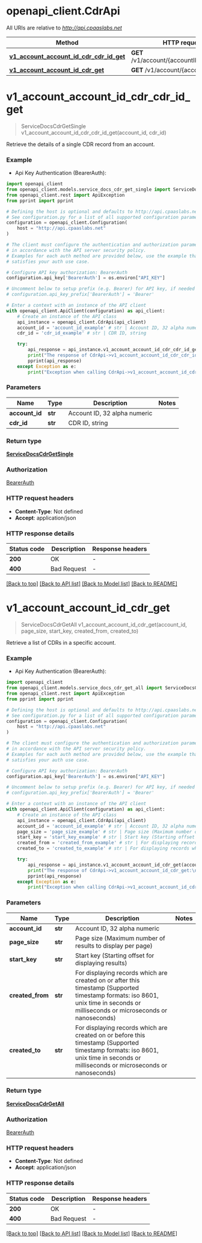 # openapi_client.CdrApi

All URIs are relative to *http://api.cpaaslabs.net*

Method | HTTP request | Description
------------- | ------------- | -------------
[**v1_account_account_id_cdr_cdr_id_get**](CdrApi.md#v1_account_account_id_cdr_cdr_id_get) | **GET** /v1/account/{accountID}/cdr/{cdrID} | 
[**v1_account_account_id_cdr_get**](CdrApi.md#v1_account_account_id_cdr_get) | **GET** /v1/account/{accountID}/cdr | 


# **v1_account_account_id_cdr_cdr_id_get**
> ServiceDocsCdrGetSingle v1_account_account_id_cdr_cdr_id_get(account_id, cdr_id)

Retrieve the details of a single CDR record from an account.

### Example

* Api Key Authentication (BearerAuth):

```python
import openapi_client
from openapi_client.models.service_docs_cdr_get_single import ServiceDocsCdrGetSingle
from openapi_client.rest import ApiException
from pprint import pprint

# Defining the host is optional and defaults to http://api.cpaaslabs.net
# See configuration.py for a list of all supported configuration parameters.
configuration = openapi_client.Configuration(
    host = "http://api.cpaaslabs.net"
)

# The client must configure the authentication and authorization parameters
# in accordance with the API server security policy.
# Examples for each auth method are provided below, use the example that
# satisfies your auth use case.

# Configure API key authorization: BearerAuth
configuration.api_key['BearerAuth'] = os.environ["API_KEY"]

# Uncomment below to setup prefix (e.g. Bearer) for API key, if needed
# configuration.api_key_prefix['BearerAuth'] = 'Bearer'

# Enter a context with an instance of the API client
with openapi_client.ApiClient(configuration) as api_client:
    # Create an instance of the API class
    api_instance = openapi_client.CdrApi(api_client)
    account_id = 'account_id_example' # str | Account ID, 32 alpha numeric
    cdr_id = 'cdr_id_example' # str | CDR ID, string

    try:
        api_response = api_instance.v1_account_account_id_cdr_cdr_id_get(account_id, cdr_id)
        print("The response of CdrApi->v1_account_account_id_cdr_cdr_id_get:\n")
        pprint(api_response)
    except Exception as e:
        print("Exception when calling CdrApi->v1_account_account_id_cdr_cdr_id_get: %s\n" % e)
```



### Parameters


Name | Type | Description  | Notes
------------- | ------------- | ------------- | -------------
 **account_id** | **str**| Account ID, 32 alpha numeric | 
 **cdr_id** | **str**| CDR ID, string | 

### Return type

[**ServiceDocsCdrGetSingle**](ServiceDocsCdrGetSingle.md)

### Authorization

[BearerAuth](../README.md#BearerAuth)

### HTTP request headers

 - **Content-Type**: Not defined
 - **Accept**: application/json

### HTTP response details

| Status code | Description | Response headers |
|-------------|-------------|------------------|
**200** | OK |  -  |
**400** | Bad Request |  -  |

[[Back to top]](#) [[Back to API list]](../README.md#documentation-for-api-endpoints) [[Back to Model list]](../README.md#documentation-for-models) [[Back to README]](../README.md)

# **v1_account_account_id_cdr_get**
> ServiceDocsCdrGetAll v1_account_account_id_cdr_get(account_id, page_size, start_key, created_from, created_to)

Retrieve a list of CDRs in a specific account.

### Example

* Api Key Authentication (BearerAuth):

```python
import openapi_client
from openapi_client.models.service_docs_cdr_get_all import ServiceDocsCdrGetAll
from openapi_client.rest import ApiException
from pprint import pprint

# Defining the host is optional and defaults to http://api.cpaaslabs.net
# See configuration.py for a list of all supported configuration parameters.
configuration = openapi_client.Configuration(
    host = "http://api.cpaaslabs.net"
)

# The client must configure the authentication and authorization parameters
# in accordance with the API server security policy.
# Examples for each auth method are provided below, use the example that
# satisfies your auth use case.

# Configure API key authorization: BearerAuth
configuration.api_key['BearerAuth'] = os.environ["API_KEY"]

# Uncomment below to setup prefix (e.g. Bearer) for API key, if needed
# configuration.api_key_prefix['BearerAuth'] = 'Bearer'

# Enter a context with an instance of the API client
with openapi_client.ApiClient(configuration) as api_client:
    # Create an instance of the API class
    api_instance = openapi_client.CdrApi(api_client)
    account_id = 'account_id_example' # str | Account ID, 32 alpha numeric
    page_size = 'page_size_example' # str | Page size (Maximum number of results to display per page)
    start_key = 'start_key_example' # str | Start key (Starting offset for displaying results)
    created_from = 'created_from_example' # str | For displaying records which are created on or after this timestamp (Supported timestamp formats: iso 8601, unix time in seconds or milliseconds or microseconds or nanoseconds)
    created_to = 'created_to_example' # str | For displaying records which are created on or before this timestamp (Supported timestamp formats: iso 8601, unix time in seconds or milliseconds or microseconds or nanoseconds)

    try:
        api_response = api_instance.v1_account_account_id_cdr_get(account_id, page_size, start_key, created_from, created_to)
        print("The response of CdrApi->v1_account_account_id_cdr_get:\n")
        pprint(api_response)
    except Exception as e:
        print("Exception when calling CdrApi->v1_account_account_id_cdr_get: %s\n" % e)
```



### Parameters


Name | Type | Description  | Notes
------------- | ------------- | ------------- | -------------
 **account_id** | **str**| Account ID, 32 alpha numeric | 
 **page_size** | **str**| Page size (Maximum number of results to display per page) | 
 **start_key** | **str**| Start key (Starting offset for displaying results) | 
 **created_from** | **str**| For displaying records which are created on or after this timestamp (Supported timestamp formats: iso 8601, unix time in seconds or milliseconds or microseconds or nanoseconds) | 
 **created_to** | **str**| For displaying records which are created on or before this timestamp (Supported timestamp formats: iso 8601, unix time in seconds or milliseconds or microseconds or nanoseconds) | 

### Return type

[**ServiceDocsCdrGetAll**](ServiceDocsCdrGetAll.md)

### Authorization

[BearerAuth](../README.md#BearerAuth)

### HTTP request headers

 - **Content-Type**: Not defined
 - **Accept**: application/json

### HTTP response details

| Status code | Description | Response headers |
|-------------|-------------|------------------|
**200** | OK |  -  |
**400** | Bad Request |  -  |

[[Back to top]](#) [[Back to API list]](../README.md#documentation-for-api-endpoints) [[Back to Model list]](../README.md#documentation-for-models) [[Back to README]](../README.md)

